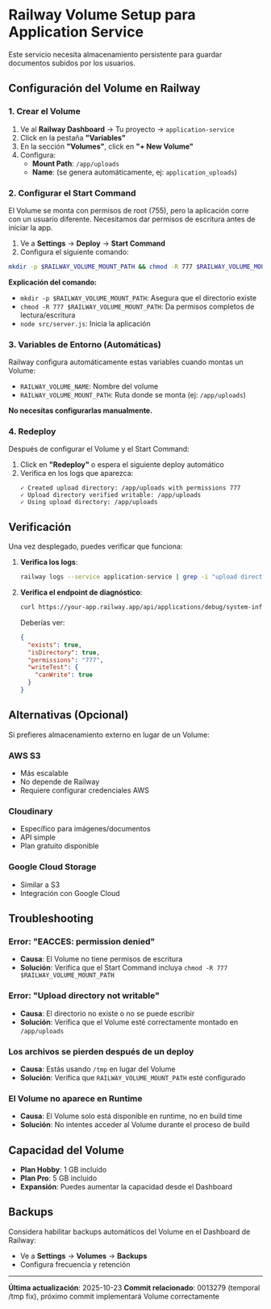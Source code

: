 # Railway Volume Setup para Application Service

Este servicio necesita almacenamiento persistente para guardar documentos subidos por los usuarios.

## Configuración del Volume en Railway

### 1. Crear el Volume

1. Ve al **Railway Dashboard** → Tu proyecto → `application-service`
2. Click en la pestaña **"Variables"**
3. En la sección **"Volumes"**, click en **"+ New Volume"**
4. Configura:
   - **Mount Path**: `/app/uploads`
   - **Name**: (se genera automáticamente, ej: `application_uploads`)

### 2. Configurar el Start Command

El Volume se monta con permisos de root (755), pero la aplicación corre con un usuario diferente. Necesitamos dar permisos de escritura antes de iniciar la app.

1. Ve a **Settings** → **Deploy** → **Start Command**
2. Configura el siguiente comando:

```bash
mkdir -p $RAILWAY_VOLUME_MOUNT_PATH && chmod -R 777 $RAILWAY_VOLUME_MOUNT_PATH && node src/server.js
```

**Explicación del comando:**
- `mkdir -p $RAILWAY_VOLUME_MOUNT_PATH`: Asegura que el directorio existe
- `chmod -R 777 $RAILWAY_VOLUME_MOUNT_PATH`: Da permisos completos de lectura/escritura
- `node src/server.js`: Inicia la aplicación

### 3. Variables de Entorno (Automáticas)

Railway configura automáticamente estas variables cuando montas un Volume:
- `RAILWAY_VOLUME_NAME`: Nombre del volume
- `RAILWAY_VOLUME_MOUNT_PATH`: Ruta donde se monta (ej: `/app/uploads`)

**No necesitas configurarlas manualmente.**

### 4. Redeploy

Después de configurar el Volume y el Start Command:
1. Click en **"Redeploy"** o espera el siguiente deploy automático
2. Verifica en los logs que aparezca:
   ```
   ✓ Created upload directory: /app/uploads with permissions 777
   ✓ Upload directory verified writable: /app/uploads
   ✓ Using upload directory: /app/uploads
   ```

## Verificación

Una vez desplegado, puedes verificar que funciona:

1. **Verifica los logs**:
   ```bash
   railway logs --service application-service | grep -i "upload directory"
   ```

2. **Verifica el endpoint de diagnóstico**:
   ```bash
   curl https://your-app.railway.app/api/applications/debug/system-info | jq '.uploadDirectory'
   ```

   Deberías ver:
   ```json
   {
     "exists": true,
     "isDirectory": true,
     "permissions": "777",
     "writeTest": {
       "canWrite": true
     }
   }
   ```

## Alternativas (Opcional)

Si prefieres almacenamiento externo en lugar de un Volume:

### AWS S3
- Más escalable
- No depende de Railway
- Requiere configurar credenciales AWS

### Cloudinary
- Específico para imágenes/documentos
- API simple
- Plan gratuito disponible

### Google Cloud Storage
- Similar a S3
- Integración con Google Cloud

## Troubleshooting

### Error: "EACCES: permission denied"
- **Causa**: El Volume no tiene permisos de escritura
- **Solución**: Verifica que el Start Command incluya `chmod -R 777 $RAILWAY_VOLUME_MOUNT_PATH`

### Error: "Upload directory not writable"
- **Causa**: El directorio no existe o no se puede escribir
- **Solución**: Verifica que el Volume esté correctamente montado en `/app/uploads`

### Los archivos se pierden después de un deploy
- **Causa**: Estás usando `/tmp` en lugar del Volume
- **Solución**: Verifica que `RAILWAY_VOLUME_MOUNT_PATH` esté configurado

### El Volume no aparece en Runtime
- **Causa**: El Volume solo está disponible en runtime, no en build time
- **Solución**: No intentes acceder al Volume durante el proceso de build

## Capacidad del Volume

- **Plan Hobby**: 1 GB incluido
- **Plan Pro**: 5 GB incluido
- **Expansión**: Puedes aumentar la capacidad desde el Dashboard

## Backups

Considera habilitar backups automáticos del Volume en el Dashboard de Railway:
- Ve a **Settings** → **Volumes** → **Backups**
- Configura frecuencia y retención

---

**Última actualización**: 2025-10-23
**Commit relacionado**: 0013279 (temporal /tmp fix), próximo commit implementará Volume correctamente
